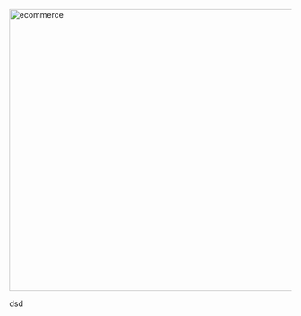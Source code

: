 <a data-flickr-embed="true" href="https://www.flickr.com/photos/197661703@N05/53090048222/in/dateposted-public/" title="ecommerce"><img src="https://live.staticflickr.com/65535/53090048222_7e3039224b_o.png" width="1329" height="504" alt="ecommerce"/></a>

dsd
